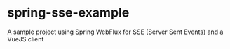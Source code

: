 # spring-sse-example
A sample project using Spring WebFlux for SSE (Server Sent Events) and a VueJS client
